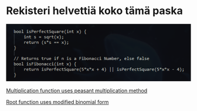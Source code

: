 # Rekisteri helvettiä koko tämä paska

![alt_text](https://raw.githubusercontent.com/Jan-Aarela/Fibonacci-y86/refs/heads/main/pics/notepad%2B%2B_i7ojgZCQnY.png)


[Multiplication function uses peasant multiplication method](https://raw.githubusercontent.com/Jan-Aarela/Fibonacci-y86/refs/heads/main/pics/multiplication.jpg)

[Root function uses modified binomial form](https://raw.githubusercontent.com/Jan-Aarela/Fibonacci-y86/refs/heads/main/pics/squarred.jpg)
